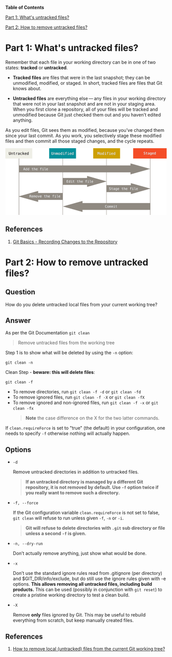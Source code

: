 **Table of Contents**

[Part 1: What's untracked files?](#part-1-whats-untracked-files)

[Part 2: How to remove untracked files?](#part-2-how-to-remove-untracked-files)


# Part 1: What's untracked files?

Remember that each file in your working directory can be in one of two states: **tracked** or **untracked**. 

- **Tracked files** are files that were in the last snapshot; they can be unmodified, modified, or staged. In short, tracked files are files that Git knows about.

- **Untracked files** are everything else — any files in your working directory that were not in your last snapshot and are not in your staging area. When you first clone a repository, all of your files will be tracked and unmodified because Git just checked them out and you haven’t edited anything.

As you edit files, Git sees them as modified, because you’ve changed them since your last commit. As you work, you selectively stage these modified files and then commit all those staged changes, and the cycle repeats.

![](../img/git-clean/untracked_file.png?raw=true)

## References

1. [Git Basics - Recording Changes to the Repository](https://git-scm.com/book/en/v2/Git-Basics-Recording-Changes-to-the-Repository)

# Part 2: How to remove untracked files?

## Question
How do you delete untracked local files from your current working tree?

## Answer
As per the Git Documentation `git clean`
> Remove untracked files from the working tree

Step 1 is to show what will be deleted by using the `-n` option:

```
git clean -n
```

Clean Step - **beware: this will delete files**:

```
git clean -f
```

- To remove directories, run `git clean -f -d` or `git clean -fd`
- To remove ignored files, run `git clean -f -X` or `git clean -fX`
- To remove ignored and non-ignored files, run `git clean -f -x` or `git clean -fx`
  > **Note** the case difference on the X for the two latter commands.

If `clean.requireForce` is set to "true" (the default) in your configuration, one needs to specify `-f` otherwise nothing will actually happen.

## Options

- `-d`

    Remove untracked directories in addition to untracked files.

    > **If an untracked directory is managed by a different Git repository, it is not removed by default. Use `-f` option twice if you really want to remove such a directory.**

- `-f, --force`

    If the Git configuration variable `clean.requireForce` is not set to false, `git clean` will refuse to run unless given `-f`, `-n` or `-i`.

    > **Git will refuse to delete directories with `.git` sub directory or file unless a second `-f` is given.**

- `-n, --dry-run`

    Don’t actually remove anything, just show what would be done.

- `-x`

    Don’t use the standard ignore rules read from .gitignore (per directory) and $GIT_DIR/info/exclude, but do still use the ignore rules given with -e options. **This allows removing all untracked files, including build products.** This can be used (possibly in conjunction with `git reset`) to create a pristine working directory to test a clean build.

- `-X`

    Remove **only** files ignored by Git. This may be useful to rebuild everything from scratch, but keep manually created files.

## References

1. [How to remove local (untracked) files from the current Git working tree?](https://stackoverflow.com/questions/61212/how-to-remove-local-untracked-files-from-the-current-git-working-tree)
